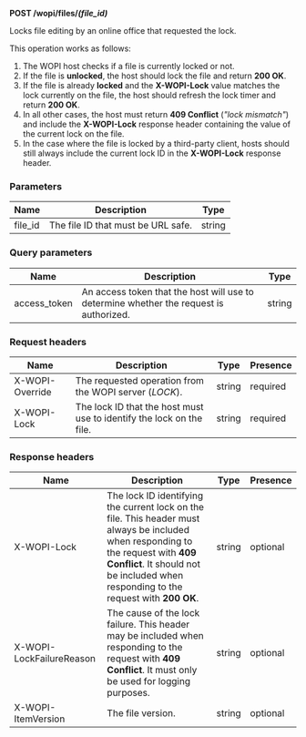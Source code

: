 **POST /wopi/files/*(file\_id)***

Locks file editing by an online office that requested the lock.

This operation works as follows:

1. The WOPI host checks if a file is currently locked or not.
2. If the file is **unlocked**, the host should lock the file and return **200 OK**.
3. If the file is already **locked** and the **X-WOPI-Lock** value matches the lock currently on the file, the host should refresh the lock timer and return **200 OK**.
4. In all other cases, the host must return **409 Conflict** (*"lock mismatch"*) and include the **X-WOPI-Lock** response header containing the value of the current lock on the file.
5. In the case where the file is locked by a third-party client, hosts should still always include the current lock ID in the **X-WOPI-Lock** response header.

### Parameters

| Name     | Description                        | Type   |
| -------- | ---------------------------------- | ------ |
| file\_id | The file ID that must be URL safe. | string |

### Query parameters

| Name          | Description                                                                            | Type   |
| ------------- | -------------------------------------------------------------------------------------- | ------ |
| access\_token | An access token that the host will use to determine whether the request is authorized. | string |

### Request headers

| Name            | Description                                                          | Type   | Presence |
| --------------- | -------------------------------------------------------------------- | ------ | -------- |
| X-WOPI-Override | The requested operation from the WOPI server (*LOCK*).               | string | required |
| X-WOPI-Lock     | The lock ID that the host must use to identify the lock on the file. | string | required |

### Response headers

| Name                     | Description                                                                                                                                                                                                               | Type   | Presence |
| ------------------------ | ------------------------------------------------------------------------------------------------------------------------------------------------------------------------------------------------------------------------- | ------ | -------- |
| X-WOPI-Lock              | The lock ID identifying the current lock on the file. This header must always be included when responding to the request with **409 Conflict**. It should not be included when responding to the request with **200 OK**. | string | optional |
| X-WOPI-LockFailureReason | The cause of the lock failure. This header may be included when responding to the request with **409 Conflict**. It must only be used for logging purposes.                                                               | string | optional |
| X-WOPI-ItemVersion       | The file version.                                                                                                                                                                                                         | string | optional |

